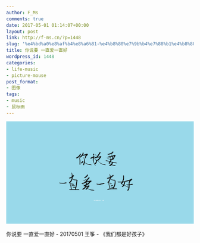 ```yaml
---
author: F_Ms
comments: true
date: 2017-05-01 01:14:07+00:00
layout: post
link: http://f-ms.cn/?p=1448
slug: '%e4%bd%a0%e8%af%b4%e8%a6%81-%e4%b8%80%e7%9b%b4%e7%88%b1%e4%b8%80%e7%9b%b4%e5%a5%bd'
title: 你说要 一直爱一直好
wordpress_id: 1448
categories:
- life-music
- picture-mouse
post_format:
- 图像
tags:
- music
- 鼠标画
---
```


![](/img/post/wp/2017/05/你说要，一直爱一直好_20170501.png)


你说要 一直爱一直好 - 20170501
王筝 - 《我们都是好孩子》
